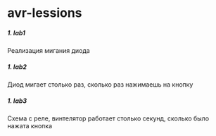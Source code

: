 # avr-lessions
##### 1. lab1
Реализация мигания диода
##### 1. lab2
Диод мигает столько раз, сколько раз нажимаешь на кнопку
##### 1. lab3
Схема с реле, винтелятор работает столько секунд, сколько было нажата кнопка
